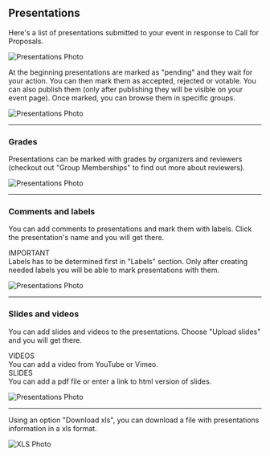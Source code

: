 ## Presentations

Here's a list of presentations submitted to your event in response to Call for Proposals.

![Presentations Photo](/images/pres4.svg)

At the beginning presentations are marked as "pending" and they wait for your action. You can then mark them as accepted, rejected or votable. You can also publish them (only after publishing they will be visible on your event page). Once marked, you can browse them in specific groups.

![Presentations Photo](/images/pres5.svg)

---

### Grades

Presentations can be marked with grades by organizers and reviewers (checkout out "Group Memberships" to find out more about reviewers).

![Presentations Photo](/images/pres3.svg)

---

### Comments and labels

You can add comments to presentations and mark them with labels. Click the presentation's name and you will get there.

<article class="message is-warning">
  <div class="message-header">
    IMPORTANT
  </div>
  <div class="message-body">
    Labels has to be determined first in "Labels" section. Only after creating needed labels you will be able to mark presentations with them.
  </div>
</article>

![Presentations Photo](/images/pres1.svg)

---

### Slides and videos
You can add slides and videos to the presentations. Choose "Upload slides" and you will get there.

<article class="message is-warning">
  <div class="message-header">
    VIDEOS
  </div>
  <div class="message-body">
    You can add a video from YouTube or Vimeo.
  </div>
</article>

<article class="message is-warning">
  <div class="message-header">
    SLIDES
  </div>
  <div class="message-body">
    You can add a pdf file or enter a link to html version of slides.
  </div>
</article>

![Presentations Photo](/images/pres2.svg)

---

Using an option "Download xls", you can download a file with presentations information in a xls format.

![XLS Photo](/images/xls.svg)
